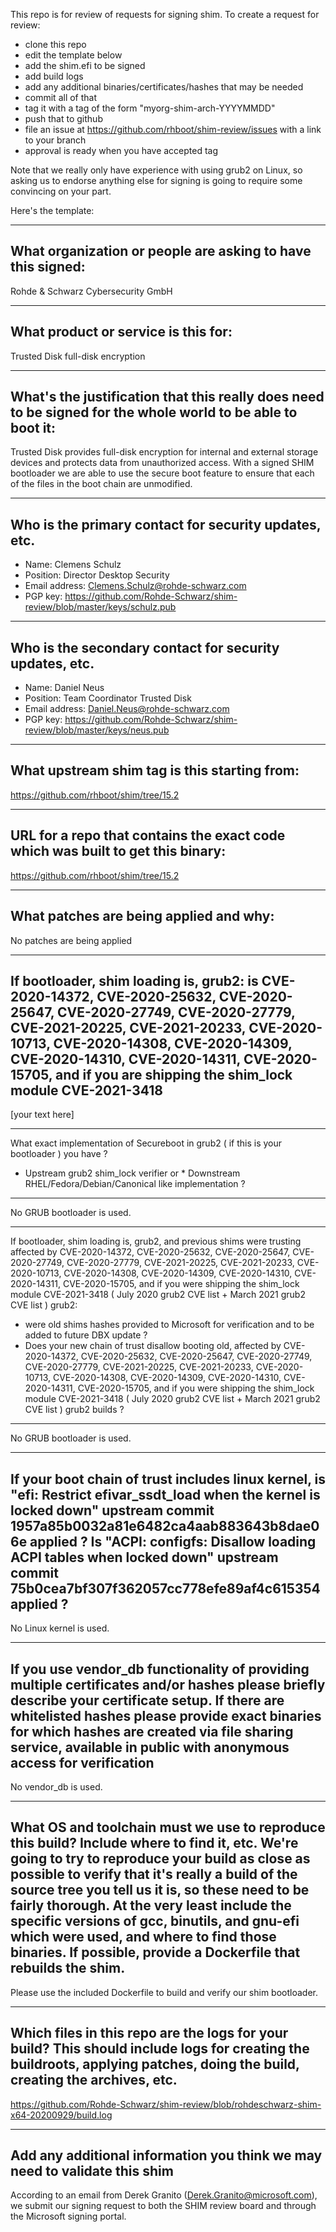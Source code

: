 This repo is for review of requests for signing shim.  To create a request for review:

- clone this repo
- edit the template below
- add the shim.efi to be signed
- add build logs
- add any additional binaries/certificates/hashes that may be needed
- commit all of that
- tag it with a tag of the form "myorg-shim-arch-YYYYMMDD"
- push that to github
- file an issue at https://github.com/rhboot/shim-review/issues with a link to your branch
- approval is ready when you have accepted tag

Note that we really only have experience with using grub2 on Linux, so asking
us to endorse anything else for signing is going to require some convincing on
your part.

Here's the template:

-------------------------------------------------------------------------------
What organization or people are asking to have this signed:
-------------------------------------------------------------------------------
Rohde & Schwarz Cybersecurity GmbH

-------------------------------------------------------------------------------
What product or service is this for:
-------------------------------------------------------------------------------
Trusted Disk full-disk encryption

-------------------------------------------------------------------------------
What's the justification that this really does need to be signed for the whole world to be able to boot it:
-------------------------------------------------------------------------------
Trusted Disk provides full-disk encryption for internal and external storage devices and protects data from unauthorized access. With a signed SHIM bootloader we are able to use the secure boot feature to ensure that each of the files in the boot chain are unmodified.

-------------------------------------------------------------------------------
Who is the primary contact for security updates, etc.
-------------------------------------------------------------------------------
- Name: Clemens Schulz
- Position: Director Desktop Security
- Email address: Clemens.Schulz@rohde-schwarz.com
- PGP key: https://github.com/Rohde-Schwarz/shim-review/blob/master/keys/schulz.pub

-------------------------------------------------------------------------------
Who is the secondary contact for security updates, etc.
-------------------------------------------------------------------------------
- Name: Daniel Neus
- Position: Team Coordinator Trusted Disk
- Email address: Daniel.Neus@rohde-schwarz.com
- PGP key: https://github.com/Rohde-Schwarz/shim-review/blob/master/keys/neus.pub

-------------------------------------------------------------------------------
What upstream shim tag is this starting from:
-------------------------------------------------------------------------------
https://github.com/rhboot/shim/tree/15.2

-------------------------------------------------------------------------------
URL for a repo that contains the exact code which was built to get this binary:
-------------------------------------------------------------------------------
https://github.com/rhboot/shim/tree/15.2

-------------------------------------------------------------------------------
What patches are being applied and why:
-------------------------------------------------------------------------------
No patches are being applied

-------------------------------------------------------------------------------
If bootloader, shim loading is, grub2: is CVE-2020-14372, CVE-2020-25632,
 CVE-2020-25647, CVE-2020-27749, CVE-2020-27779, CVE-2021-20225, CVE-2021-20233,
 CVE-2020-10713, CVE-2020-14308, CVE-2020-14309, CVE-2020-14310, CVE-2020-14311,
 CVE-2020-15705, and if you are shipping the shim_lock module CVE-2021-3418
-------------------------------------------------------------------------------
[your text here]


-------------------------------------------------------------------------------
What exact implementation of Secureboot in grub2 ( if this is your bootloader ) you have ?
* Upstream grub2 shim_lock verifier or * Downstream RHEL/Fedora/Debian/Canonical like implementation ?
-------------------------------------------------------------------------------
No GRUB bootloader is used.

-------------------------------------------------------------------------------
If bootloader, shim loading is, grub2, and previous shims were trusting affected
by CVE-2020-14372, CVE-2020-25632, CVE-2020-25647, CVE-2020-27749,
  CVE-2020-27779, CVE-2021-20225, CVE-2021-20233, CVE-2020-10713,
  CVE-2020-14308, CVE-2020-14309, CVE-2020-14310, CVE-2020-14311, CVE-2020-15705,
  and if you were shipping the shim_lock module CVE-2021-3418
  ( July 2020 grub2 CVE list + March 2021 grub2 CVE list )
  grub2:
* were old shims hashes provided to Microsoft for verification
  and to be added to future DBX update ?
* Does your new chain of trust disallow booting old, affected by CVE-2020-14372,
  CVE-2020-25632, CVE-2020-25647, CVE-2020-27749,
  CVE-2020-27779, CVE-2021-20225, CVE-2021-20233, CVE-2020-10713,
  CVE-2020-14308, CVE-2020-14309, CVE-2020-14310, CVE-2020-14311, CVE-2020-15705,
  and if you were shipping the shim_lock module CVE-2021-3418
  ( July 2020 grub2 CVE list + March 2021 grub2 CVE list )
  grub2 builds ?
-------------------------------------------------------------------------------
No GRUB bootloader is used.

-------------------------------------------------------------------------------
If your boot chain of trust includes linux kernel, is
"efi: Restrict efivar_ssdt_load when the kernel is locked down"
upstream commit 1957a85b0032a81e6482ca4aab883643b8dae06e applied ?
Is "ACPI: configfs: Disallow loading ACPI tables when locked down"
upstream commit 75b0cea7bf307f362057cc778efe89af4c615354 applied ?
-------------------------------------------------------------------------------
No Linux kernel is used.


-------------------------------------------------------------------------------
If you use vendor_db functionality of providing multiple certificates and/or
hashes please briefly describe your certificate setup. If there are whitelisted hashes
please provide exact binaries for which hashes are created via file sharing service,
available in public with anonymous access for verification
-------------------------------------------------------------------------------
No vendor_db is used.

-------------------------------------------------------------------------------
What OS and toolchain must we use to reproduce this build?  Include where to find it, etc.  We're going to try to reproduce your build as close as possible to verify that it's really a build of the source tree you tell us it is, so these need to be fairly thorough. At the very least include the specific versions of gcc, binutils, and gnu-efi which were used, and where to find those binaries.
If possible, provide a Dockerfile that rebuilds the shim.
-------------------------------------------------------------------------------
Please use the included Dockerfile to build and verify our shim bootloader.

-------------------------------------------------------------------------------
Which files in this repo are the logs for your build?   This should include logs for creating the buildroots, applying patches, doing the build, creating the archives, etc.
-------------------------------------------------------------------------------
https://github.com/Rohde-Schwarz/shim-review/blob/rohdeschwarz-shim-x64-20200929/build.log

-------------------------------------------------------------------------------
Add any additional information you think we may need to validate this shim
-------------------------------------------------------------------------------
According to an email from Derek Granito (Derek.Granito@microsoft.com), we submit our signing request to both the SHIM review board and through the Microsoft signing portal.
